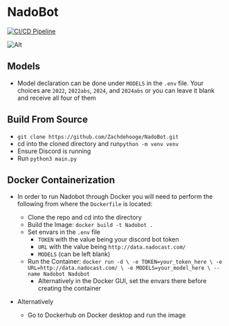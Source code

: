 # NadoBot

[![CI/CD Pipeline](https://github.com/Zachdehooge/NadoBot/actions/workflows/CICD.yml/badge.svg)](https://github.com/Zachdehooge/NadoBot/actions/workflows/CICD.yml)

![Alt](https://repobeats.axiom.co/api/embed/33a13497022ac4ec16c0609dfa21f1481cfd4a24.svg 'Repobeats analytics image')

## Models

- Model declaration can be done under `MODELS` in the `.env` file. Your choices are `2022`, `2022abs`, `2024`, and `2024abs` or you can leave it blank and receive all four of them

## Build From Source

 - `git clone https://github.com/Zachdehooge/NadoBot.git`
 - cd into the cloned directory and run`python -m venv venv`
 - Ensure Discord is running
 - Run `python3 main.py`

## Docker Containerization

- In order to run Nadobot through Docker you will need to perform the following from where the `Dockerfile` is located:

  - Clone the repo and cd into the directory
  - Build the Image: `docker build -t Nadobot .`
  - Set envars in the `.env` file
    - `TOKEN` with the value being your discord bot token
    - `URL` with the value being `http://data.nadocast.com/`
    - `MODELS` (can be left blank)
  - Run the Container: `docker run -d \ -e TOKEN=your_token_here \ -e URL=http://data.nadocast.com/ \ -e MODELS=your_model_here \ --name Nadobot Nadobot`
    - Alternatively in the Docker GUI, set the envars there before creating the container

- Alternatively
  - Go to Dockerhub on Docker desktop and run the image
